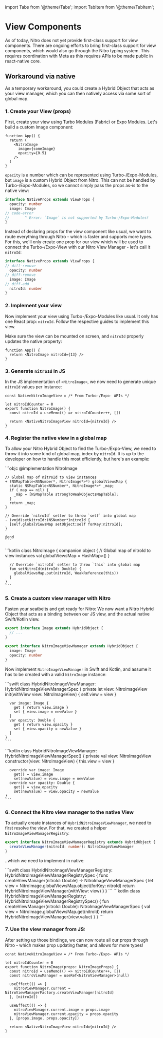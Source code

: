 ---
---

import Tabs from '@theme/Tabs';
import TabItem from '@theme/TabItem';

# View Components

As of today, Nitro does not yet provide first-class support for view components.
There are ongoing efforts to bring first-class support for view components, which would also go through the Nitro typing system.
This requires coordination with Meta as this requires APIs to be made public in react-native core.

## Workaround via native

As a temporary workaround, you could create a Hybrid Object that acts as your view manager, which you can then natively access via some sort of global map.

### 1. Create your View (props)

First, create your view using Turbo Modules (Fabric) or Expo Modules. Let's build a custom Image component:

```tsx title="App.tsx"
function App() {
  return (
    <NitroImage
      image={someImage}
      opacity={0.5}
    />
  )
}
```

`opacity` is a number which can be represented using Turbo-/Expo-Modules, but `image` is a custom Hybrid Object from Nitro.
This can not be handled by Turbo-/Expo-Modules, so we cannot simply pass the props as-is to the native view:

```ts
interface NativeProps extends ViewProps {
  opacity: number
  image: Image
// code-error
//       ^ Error: `Image` is not supported by Turbo-/Expo-Modules!
}
```

Instead of declaring props for the view component like usual, we want to route everything through Nitro - which is faster and supports more types.
For this, we'll only create one prop for our view which will be used to connect the Turbo-/Expo-View with our Nitro View Manager - let's call it `nitroId`:

```ts
interface NativeProps extends ViewProps {
// diff-remove
  opacity: number
// diff-remove
  image: Image
// diff-add
  nitroId: number
}
```

### 2. Implement your view

Now implement your view using Turbo-/Expo-Modules like usual. It only has one React prop: `nitroId`.
Follow the respective guides to implement this view.

Make sure the view can be mounted on screen, and `nitroId` properly updates the native property:

```tsx
function App() {
  return <NitroImage nitroId={13} />
}
```

### 3. Generate `nitroId` in JS

In the JS implementation of `<NitroImage>`, we now need to generate unique `nitroId` values per instance:

```tsx title="NitroImage.tsx
const NativeNitroImageView = /* From Turbo-/Expo- APIs */

let nitroIdCounter = 0
export function NitroImage() {
  const nitroId = useMemo(() => nitroIdCounter++, [])

  return <NativeNitroImageView nitroId={nitroId} />
}
```

### 4. Register the native view in a global map

To allow your Nitro Hybrid Object to find the Turbo-/Expo-View, we need to throw it into some kind of global map, index by `nitroId`.
It is up to the developer on how to handle this most efficiently, but here's an example:

<Tabs groupId="native-platform-language">
  <TabItem value="objc" label="Objective-C" default>
    ```objc
    @implementation NitroImage

    // Global map of nitroId to view instances
    + (NSMapTable<NSNumber*, NitroImage*>*) globalViewsMap {
      static NSMapTable<NSNumber*, NitroImage*>* _map;
      if (_map == nil) {
        _map = [NSMapTable strongToWeakObjectsMapTable];
      }
      return _map;
    }

    // Override `nitroId` setter to throw `self` into global map
    - (void)setNitroId:(NSNumber*)nitroId {
      [self.globalViewsMap setObject:self forKey:nitroId];
    }

    @end
    ```
  </TabItem>
  <TabItem value="kotlin" label="Kotlin">
    ```kotlin
    class NitroImage {
      companion object {
        // Global map of nitroId to view instances
        val globalViewsMap = HashMap<Double, WeakReference<NitroImage>>()
      }

      // Override `nitroId` setter to throw `this` into global map
      fun setNitroId(nitroId: Double) {
        globalViewsMap.put(nitroId, WeakReference(this))
      }
    }
    ```
  </TabItem>
</Tabs>


### 5. Create a custom view manager with Nitro

Fasten your seatbelts and get ready for Nitro: We now want a Nitro Hybrid Object that acts as a binding between our JS view, and the actual native Swift/Kotlin view.

```ts title="NitroImageViewManager.nitro.ts"
export interface Image extends HybridObject {
  // ...
}

export interface NitroImageViewManager extends HybridObject {
  image: Image
  opacity: number
}
```

Now implement `NitroImageViewManager` in Swift and Kotlin, and assume it has to be created with a valid `NitroImage` instance:

<Tabs>
  <TabItem value="swift" label="Swift" default>
    ```swift
    class HybridNitroImageViewManager: HybridNitroImageViewManagerSpec {
      private let view: NitroImageView
      init(withView view: NitroImageView) {
        self.view = view
      }

      var image: Image {
        get { return view.image }
        set { view.image = newValue }
      }
      var opacity: Double {
        get { return view.opacity }
        set { view.opacity = newValue }
      }
    }
    ```
  </TabItem>
  <TabItem value="kotlin" label="Kotlin">
    ```kotlin
    class HybridNitroImageViewManager: HybridNitroImageViewManagerSpec() {
      private val view: NitroImageView
      constructor(view: NitroImageView) {
        this.view = view
      }

      override var image: Image
        get() = view.image
        set(newValue) = view.image = newValue
      override var opacity: Double {
        get() = view.opacity
        set(newValue) = view.opacity = newValue
    }
    ```
  </TabItem>
</Tabs>


### 6. Connect the Nitro view manager to the native View

To actually create instances of `HybridNitroImageViewManager`, we need to first resolve the view. For that, we created a helper `NitroImageViewManagerRegistry`:

```ts
export interface NitroImageViewManagerRegistry extends HybridObject {
  createViewManager(nitroId: number): NitroImageViewManager
}
```

..which we need to implement in native:

<Tabs>
  <TabItem value="swift" label="Swift" default>
    ```swift
    class HybridNitroImageViewManagerRegistry: HybridNitroImageViewManagerRegistrySpec {
      func createViewManager(nitroId: Double) -> NitroImageViewManagerSpec {
        let view = NitroImage.globalViewsMap.object(forKey: nitroId)
        return HybridNitroImageViewManager(withView: view)
      }
    }
    ```
  </TabItem>
  <TabItem value="kotlin" label="Kotlin">
    ```kotlin
    class HybridNitroImageViewManagerRegistry: HybridNitroImageViewManagerRegistrySpec() {
      fun createViewManager(nitroId: Double): NitroImageViewManagerSpec {
        val view = NitroImage.globalViewsMap.get(nitroId)
        return HybridNitroImageViewManager(view.value)
      }
    }
    ```
  </TabItem>
</Tabs>

### 7. Use the view manager from JS:

After setting up those bindings, we can now route all our props through Nitro - which makes prop updating faster, and allows for more types!

```tsx title="NitroImage.tsx
const NativeNitroImageView = /* From Turbo-/Expo- APIs */

let nitroIdCounter = 0
export function NitroImage(props: NitroImageProps) {
  const nitroId = useMemo(() => nitroIdCounter++, [])
  const nitroViewManager = useRef<NitroViewManager>(null)

  useEffect(() => {
    nitroViewManager.current = NitroViewManagerFactory.createViewManager(nitroId)
  }, [nitroId])

  useEffect(() => {
    nitroViewManager.current.image = props.image
    nitroViewManager.current.opacity = props.opacity
  }, [props.image, props.opacity])

  return <NativeNitroImageView nitroId={nitroId} />
}
```
